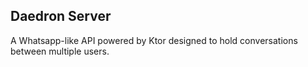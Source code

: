 <h2>Daedron Server</h2>
A Whatsapp-like API powered by Ktor designed to hold conversations between multiple users.